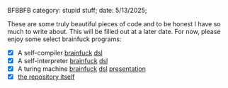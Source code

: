 BFBBFB
category: stupid stuff; date: 5/13/2025;

These are some truly beautiful pieces of code and to be honest I have so much to write about. This will be filled out at a later date. For now, please enjoy some select brainfuck programs:

- [X] A self-compiler [brainfuck](https://github.com/bennett-felix-software/bfbbfb/blob/main/programs/compile/compile.bf) [dsl](https://github.com/bennett-felix-software/bfbbfb/blob/main/programs/compile/compile.py)
- [X] A self-interpreter [brainfuck](https://github.com/bennett-felix-software/bfbbfb/blob/main/programs/interpret/interpret.bf) [dsl](https://github.com/bennett-felix-software/bfbbfb/blob/main/programs/interpret/interpret.py)
- [X] A turing machine [brainfuck](https://github.com/bennett-felix-software/bfbbfb/blob/main/programs/tm/tm.bf) [dsl](https://github.com/bennett-felix-software/bfbbfb/blob/main/programs/tm/tm.py) [presentation](https://docs.google.com/presentation/d/1Ju-xPNOnvR597G_bvpD-gy0jwIbtD9qgBeV94Q6vSHE/edit?usp=sharing)
- [X] [the repository itself](https://github.com/bennett-felix-software/bfbbfb)
